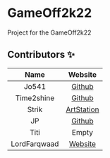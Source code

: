 # GameOff2k22

Project for the GameOff2k22



## Contributors ✨

| Name           | Website    |
| :-------------:|:--------------:
| Jo541 | [Github](https://github.com/jo541) |
| Time2shine | [Github](https://github.com/MaximeGammaitoni) |
| Strik | [ArtStation](https://www.artstation.com/hipstrik) |
| JP | [Github](https://github.com/jipey25) |
| Titi | Empty | 
| LordFarqwaad | [Website]() |
